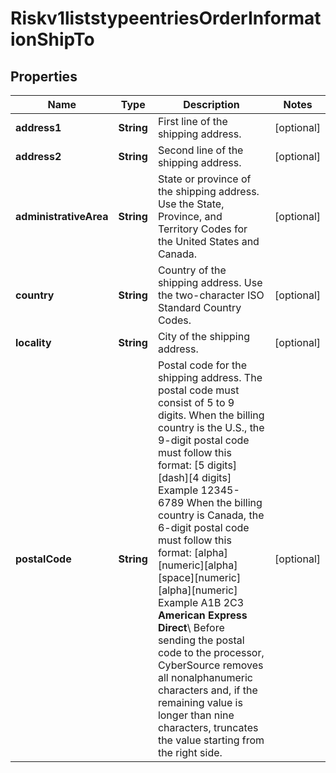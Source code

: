 
# Riskv1liststypeentriesOrderInformationShipTo

## Properties
Name | Type | Description | Notes
------------ | ------------- | ------------- | -------------
**address1** | **String** | First line of the shipping address. |  [optional]
**address2** | **String** | Second line of the shipping address. |  [optional]
**administrativeArea** | **String** | State or province of the shipping address. Use the State, Province, and Territory Codes for the United States and Canada.  |  [optional]
**country** | **String** | Country of the shipping address. Use the two-character ISO Standard Country Codes. |  [optional]
**locality** | **String** | City of the shipping address. |  [optional]
**postalCode** | **String** | Postal code for the shipping address. The postal code must consist of 5 to 9 digits.  When the billing country is the U.S., the 9-digit postal code must follow this format: [5 digits][dash][4 digits]  Example 12345-6789  When the billing country is Canada, the 6-digit postal code must follow this format: [alpha][numeric][alpha][space][numeric][alpha][numeric]  Example A1B 2C3  **American Express Direct**\\ Before sending the postal code to the processor, CyberSource removes all nonalphanumeric characters and, if the remaining value is longer than nine characters, truncates the value starting from the right side.  |  [optional]




